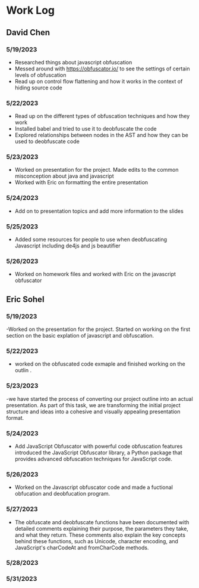 # Work Log

## David Chen

### 5/19/2023

- Researched things about javascript obfuscation
- Messed around with https://obfuscator.io/ to see the settings of certain levels of obfuscation
- Read up on control flow flattening and how it works in the context of hiding source code

### 5/22/2023

- Read up on the different types of obfuscation techniques and how they work
- Installed babel and tried to use it to deobfuscate the code
- Explored relationships between nodes in the AST and how they can be used to deobfuscate code

### 5/23/2023

- Worked on presentation for the project. Made edits to the common misconception about java and javascript
- Worked with Eric on formatting the entire presentation

### 5/24/2023

- Add on to presentation topics and add more information to the slides

### 5/25/2023

- Added some resources for people to use when deobfuscating Javascript including de4js and js beautifier

### 5/26/2023

- Worked on homework files and worked with Eric on the javascript obfuscator

## Eric Sohel

### 5/19/2023

-Worked on the presentation for the project. Started on working on the first section on the basic explation of javascript and obfuscation.

### 5/22/2023

- worked on the obfuscated code exmaple and finished working on the outlin .

### 5/23/2023

-we have started the process of converting our project outline into an actual presentation. As part of this task, we are transforming the initial project structure and ideas into a cohesive and visually appealing presentation format.

### 5/24/2023

- Add JavaScript Obfuscator with powerful code obfuscation features
  introduced the JavaScript Obfuscator library, a Python package that provides advanced obfuscation techniques for JavaScript code.

### 5/26/2023

- Worked on the Javascript obfuscator code and made a fuctional obfucation and deobfucation program.

### 5/27/2023

- The obfuscate and deobfuscate functions have been documented with detailed comments explaining their purpose, the parameters they take, and what they return. These comments also explain the key concepts behind these functions, such as Unicode, character encoding, and JavaScript's charCodeAt and fromCharCode methods.

### 5/28/2023

### 5/31/2023
